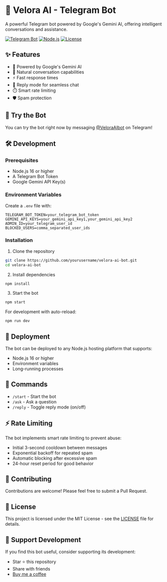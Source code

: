 # 🤖 Velora AI - Telegram Bot

A powerful Telegram bot powered by Google's Gemini AI, offering intelligent conversations and assistance.

[![Telegram Bot](https://img.shields.io/badge/Telegram-Bot-blue?logo=telegram)](https://t.me/VeloraAIbot)
[![Node.js](https://img.shields.io/badge/Node.js-v16+-green?logo=node.js)](https://nodejs.org)
[![License](https://img.shields.io/badge/License-MIT-yellow.svg)](LICENSE)

## ✨ Features

- 🧠 Powered by Google's Gemini AI
- 💬 Natural conversation capabilities
- ⚡ Fast response times
- 🔄 Reply mode for seamless chat
- ⏱️ Smart rate limiting
- 🛡️ Spam protection

## 🚀 Try the Bot

You can try the bot right now by messaging [@VeloraAIbot](https://t.me/VeloraAIbot) on Telegram!

## 🛠️ Development

### Prerequisites

- Node.js 16 or higher
- A Telegram Bot Token
- Google Gemini API Key(s)

### Environment Variables

Create a `.env` file with:

```env
TELEGRAM_BOT_TOKEN=your_telegram_bot_token
GEMINI_API_KEYS=your_gemini_api_key1,your_gemini_api_key2
ADMIN_ID=your_telegram_user_id
BLOCKED_USERS=comma_separated_user_ids
```

### Installation

1. Clone the repository
```bash
git clone https://github.com/yourusername/velora-ai-bot.git
cd velora-ai-bot
```

2. Install dependencies
```bash
npm install
```

3. Start the bot
```bash
npm start
```

For development with auto-reload:
```bash
npm run dev
```

## 🚀 Deployment

The bot can be deployed to any Node.js hosting platform that supports:
- Node.js 16 or higher
- Environment variables
- Long-running processes

## 📝 Commands

- `/start` - Start the bot
- `/ask` - Ask a question
- `/reply` - Toggle reply mode (on/off)

## ⚡ Rate Limiting

The bot implements smart rate limiting to prevent abuse:
- Initial 3-second cooldown between messages
- Exponential backoff for repeated spam
- Automatic blocking after excessive spam
- 24-hour reset period for good behavior

## 🤝 Contributing

Contributions are welcome! Please feel free to submit a Pull Request.

## 📄 License

This project is licensed under the MIT License - see the [LICENSE](LICENSE) file for details.

## 💖 Support Development

If you find this bot useful, consider supporting its development:
- Star ⭐ this repository
- Share with friends
- [Buy me a coffee](https://superprofile.bio/vp/64188fab190024001f59f638)